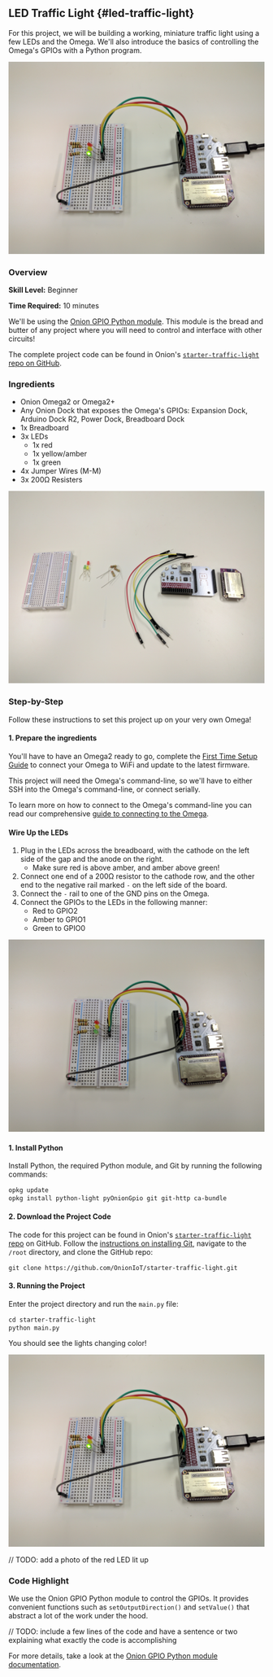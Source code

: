 ## LED Traffic Light {#led-traffic-light}

For this project, we will be building a working, miniature traffic light using a few LEDs and the Omega. We'll also introduce the basics of controlling the Omega's GPIOs with a Python program.

![completed](./img/traffic-light-complete.jpg)

### Overview

**Skill Level:** Beginner

**Time Required:** 10 minutes

We'll be using the [Onion GPIO Python module](https://docs.onion.io/omega2-docs/gpio-python-module.html). This module is the bread and butter of any project where you will need to control and interface with other circuits!

The complete project code can be found in Onion's [`starter-traffic-light` repo on GitHub](https://github.com/OnionIoT/starter-traffic-light).


### Ingredients

* Onion Omega2 or Omega2+
* Any Onion Dock that exposes the Omega's GPIOs: Expansion Dock, Arduino Dock R2, Power Dock, Breadboard Dock
* 1x Breadboard
* 3x LEDs
    * 1x red
    * 1x yellow/amber
    * 1x green
* 4x Jumper Wires (M-M)
* 3x 200Ω Resisters

![ingredients](./img/traffic-light-ingredients.jpg)

### Step-by-Step

Follow these instructions to set this project up on your very own Omega!

#### 1. Prepare the ingredients

You'll have to have an Omega2 ready to go, complete the [First Time Setup Guide](https://docs.onion.io/omega2-docs/first-time-setup.html) to connect your Omega to WiFi and update to the latest firmware.

This project will need the Omega's command-line, so we'll have to either SSH into the Omega's command-line, or connect serially.

To learn more on how to connect to the Omega's command-line you can read our comprehensive [guide to connecting to the Omega](#connecting-to-the-omega-terminal).

#### Wire Up the LEDs

1. Plug in the LEDs across the breadboard, with the cathode on the left side of the gap and the anode on the right.
    * Make sure red is above amber, and amber above green!
1. Connect one end of a 200Ω resistor to the cathode row, and the other end to the negative rail marked `-` on the left side of the board.
1. Connect the `-` rail to one of the GND pins on the Omega.
1. Connect the GPIOs to the LEDs in the following manner:
    * Red to GPIO2
    * Amber to GPIO1
    * Green to GPIO0

![completed](./img/traffic-light-assembled.jpg)

#### 1. Install Python

Install Python, the required Python module, and Git by running the following commands:

```
opkg update
opkg install python-light pyOnionGpio git git-http ca-bundle
```

#### 2. Download the Project Code

The code for this project can be found in Onion's [`starter-traffic-light` repo](https://github.com/OnionIoT/starter-traffic-light) on GitHub. Follow the [instructions on installing Git](https://docs.onion.io/omega2-docs/installing-and-using-git.html), navigate to the `/root` directory, and clone the GitHub repo:

```
git clone https://github.com/OnionIoT/starter-traffic-light.git
```

#### 3. Running the Project

Enter the project directory and run the `main.py` file:

```
cd starter-traffic-light
python main.py
```

You should see the lights changing color!

![completed](./img/traffic-light-complete.jpg)

// TODO: add a photo of the red LED lit up

### Code Highlight

We use the Onion GPIO Python module to control the GPIOs. It provides convenient functions such as `setOutputDirection()` and `setValue()` that abstract a lot of the work under the hood.

// TODO: include a few lines of the code and have a sentence or two explaining what exactly the code is accomplishing

For more details, take a look at the [Onion GPIO Python module documentation](https://docs.onion.io/omega2-docs/gpio-python-module.html).
